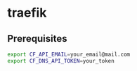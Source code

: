 # traefik


## Prerequisites

```bash
export CF_API_EMAIL=your_email@mail.com
export CF_DNS_API_TOKEN=your_token
```
